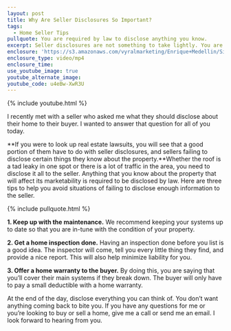 ```yaml
---
layout: post
title: Why Are Seller Disclosures So Important?
tags:
  - Home Seller Tips
pullquote: You are required by law to disclose anything you know.
excerpt: Seller disclosures are not something to take lightly. You are required to disclose any defects or problems with your home before you sell.
enclosure: 'https://s3.amazonaws.com/vyralmarketing/Enrique+Medellin/Silicon+Valley+Real+Estate-+An+essential+guide+to+disclosures.mp4'
enclosure_type: video/mp4
enclosure_time:
use_youtube_image: true
youtube_alternate_image:
youtube_code: u4eBw-XwR3U
---
```



{% include youtube.html %}

I recently met with a seller who asked me what they should disclose about their home to their buyer. I wanted to answer that question for all of you today.

**If you were to look up real estate lawsuits, you will see that a good portion of them have to do with seller disclosures, and sellers failing to disclose certain things they know about the property.**Whether the roof is a tad leaky in one spot or there is a lot of traffic in the area, you need to disclose it all to the seller. Anything that you know about the property that will affect its marketability is required to be disclosed by law. Here are three tips to help you avoid situations of failing to disclose enough information to the seller.

{% include pullquote.html %}

**1. Keep up with the maintenance.** We recommend keeping your systems up to date so that you are in-tune with the condition of your property.

**2. Get a home inspection done.** Having an inspection done before you list is a good idea. The inspector will come, tell you every little thing they find, and provide a nice report. This will also help minimize liability for you.

**3. Offer a home warranty to the buyer.** By doing this, you are saying that you’ll cover their main systems if they break down. The buyer will only have to pay a small deductible with a home warranty.

At the end of the day, disclose everything you can think of. You don’t want anything coming back to bite you. If you have any questions for me or you’re looking to buy or sell a home, give me a call or send me an email. I look forward to hearing from you.

&nbsp;
